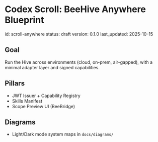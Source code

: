 # Codex Scroll: BeeHive Anywhere Blueprint
id: scroll-anywhere
status: draft
version: 0.1.0
last_updated: 2025-10-15

## Goal
Run the Hive across environments (cloud, on-prem, air-gapped), with a minimal adapter layer and signed capabilities.

## Pillars
- JWT Issuer + Capability Registry
- Skills Manifest
- Scope Preview UI (BeeBridge)

## Diagrams
- Light/Dark mode system maps in `docs/diagrams/`
